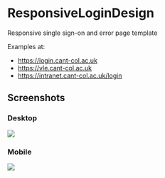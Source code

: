# ResponsiveLoginDesign
Responsive single sign-on and error page template

Examples at:
- https://login.cant-col.ac.uk
- https://vle.cant-col.ac.uk
- https://intranet.cant-col.ac.uk/login

## Screenshots
### Desktop
![](https://github.com/East-Kent-Partnership/ResponsiveLoginDesign/blob/master/screenshots/Desktop.png)
### Mobile
![](https://github.com/East-Kent-Partnership/ResponsiveLoginDesign/blob/master/screenshots/Mobile.png)
